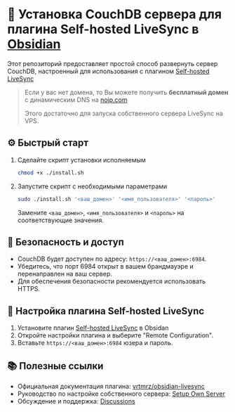 
# 🚀 Установка CouchDB сервера для плагина Self-hosted LiveSync в [Obsidian](https://obsidian.md/)
Этот репозиторий предоставляет простой способ развернуть сервер CouchDB, настроенный для использования с плагином [Self-hosted LiveSync](https://github.com/vrtmrz/obsidian-livesync)

> Если у вас нет домена, то Вы можете получить **бесплатный домен** с динамическим DNS на [noip.com](https://www.noip.com/) 
> 
> Этого достаточно для запуска собственного сервера LiveSync на VPS.

## ⚙️ Быстрый старт

1. Сделайте скрипт установки исполняемым

   ```bash
   chmod +x ./install.sh
   ```

2. Запустите скрипт с необходимыми параметрами

   ```bash
   sudo ./install.sh '<ваш_домен>' '<имя_пользователя>' '<пароль>'
   ```

   Замените `<ваш_домен>`, `<имя_пользователя>` и `<пароль>` на соответствующие значения.

## 🔐 Безопасность и доступ
- CouchDB будет доступен по адресу: `https://<ваш_домен>:6984`.
- Убедитесь, что порт 6984 открыт в вашем брандмауэре и перенаправлен на ваш сервер.
- Для обеспечения безопасности рекомендуется использовать HTTPS.

## 🔄 Настройка плагина Self-hosted LiveSync
1. Установите плагин [Self-hosted LiveSync](https://github.com/vrtmrz/obsidian-livesync) в Obsidan
2. Откройте настройки плагина и выберите "Remote Configuration".
3. Вставьте `https://<ваш_домен>:6984` юзера и пароль.


## 📚 Полезные ссылки

- Официальная документация плагина: [vrtmrz/obsidian-livesync](https://github.com/vrtmrz/obsidian-livesync)
- Руководство по настройке собственного сервера: [Setup Own Server](https://github.com/vrtmrz/obsidian-livesync/blob/main/docs/setup_own_serve.md)
- Обсуждение и поддержка: [Discussions](https://github.com/vrtmrz/obsidian-livesync/discussons)
